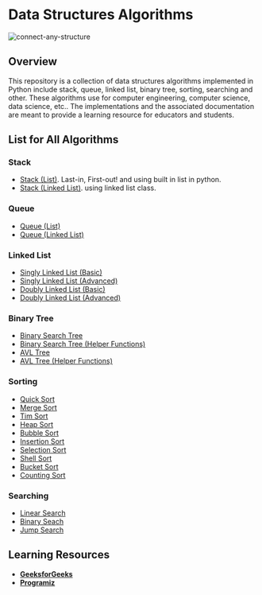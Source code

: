 # Data Structures Algorithms

![connect-any-structure](https://user-images.githubusercontent.com/86193685/205382575-03594fa1-0481-4d27-a768-3e9c9e565958.gif)

## Overview
This repository is a collection of data structures algorithms implemented in Python include stack, queue, linked list, binary tree, sorting, searching and other. These algorithms use for computer engineering, computer science, data science, etc.. The implementations and the associated documentation are meant to provide a learning resource for educators and students.

## List for All Algorithms

### Stack
- [Stack (List)](stack/stack_list.py). Last-in, First-out! and using built in list in python.
- [Stack (Linked List)](stack/stack_linked_list.py). using linked list class.

### Queue
- [Queue (List)](queue/queue_list.py)
- [Queue (Linked List)](queue/queue_linked_list.py)

### Linked List
- [Singly Linked List (Basic)](linked-list/singly_linked_list_1.py)
- [Singly Linked List (Advanced)](linked-list/singly_linked_list_2.py)
- [Doubly Linked List (Basic)](linked-list/doubly_linked_list_1.py)
- [Doubly Linked List (Advanced)](linked-list/doubly_linked_list_2.py)

### Binary Tree
- [Binary Search Tree](binary-tree/binary_search_tree_1.py)
- [Binary Search Tree (Helper Functions)](binary-tree/binary_search_tree_2.py)
- [AVL Tree](binary-tree/avl_tree_1.py)
- [AVL Tree (Helper Functions)](binary-tree/avl_tree_2.py)

### Sorting
- [Quick Sort](sorting/quick_sort.py)
- [Merge Sort](sorting/merge.py)
- [Tim Sort](sorting/tim_sort.py)
- [Heap Sort](sorting/heap_sort.py)
- [Bubble Sort](sorting/bubble_sort.py)
- [Insertion Sort](sorting/insertion_sort.py)
- [Selection Sort](sorting/selection_sort.py)
- [Shell Sort](sorting/shell_sort.py)
- [Bucket Sort](sorting/bucket_sort.py)
- [Counting Sort](sorting/counting_sort.py)

### Searching
- [Linear Search](searching/linear_search.py)
- [Binary Seach](searching/binary_search.py)
- [Jump Search](searching/jump_search.py)

## Learning Resources
- <b><a href="https://www.geeksforgeeks.org/">GeeksforGeeks</a></b>
-  <b><a href="https://www.programiz.com/">Programiz</a></b>
